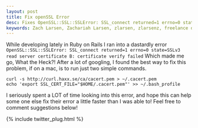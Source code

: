 ```yaml
---
layout: post
title: Fix openSSL Error
desc: Fixes OpenSSL::SSL::SSLError: SSL_connect returned=1 errno=0 state=SSLv3 read server certificate B: certificate verify failed Error.
keywords: Zach Larsen, Zachariah Larsen, zlarsen, zlarsenz, freelance developer ruby, freelance developer, OpenSSL, Ruby, Ruby On Rails, SSLERROR, SSL_connect error
---
```


While developing lately in Ruby on Rails I ran into a dastardly error `OpenSSL::SSL::SSLError: SSL_connect returned=1 errno=0 state=SSLv3 read server certificate B: certificate verify failed` Which made me go, What the Heck?! After a lot of googling, I found the best way to fix this problem, if on a mac, is to run just two simple commands.

```
curl -s http://curl.haxx.se/ca/cacert.pem > ~/.cacert.pem
echo 'export SSL_CERT_FILE="$HOME/.cacert.pem"' >> ~/.bash_profile
```

I seriously spent a LOT of time looking into this error, and hope this can help some one else fix their error a little faster than I was able to! Feel free to comment suggestions below!

{% include twitter_plug.html %}

